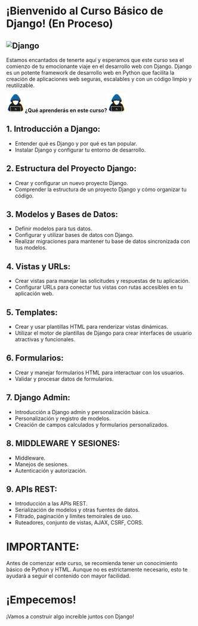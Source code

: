 # ¡Bienvenido al Curso Básico de Django! (En Proceso)
![Django](https://res.cloudinary.com/escalante-rep/image/upload/v1580522825/tstloezpvz87c2agrgja.jpg)
---

Estamos encantados de tenerte aquí y esperamos que este curso sea el comienzo de tu emocionante viaje en el desarrollo web con Django. Django es un potente framework de desarrollo web en Python que facilita la creación de aplicaciones web seguras, escalables y con un código limpio y reutilizable.

<img src="https://github.com/0xAbdulKhalid/0xAbdulKhalid/raw/main/assets/mdImages/about_me.gif" width=50px>**¿Qué aprenderás en este curso?**<img src="https://github.com/0xAbdulKhalid/0xAbdulKhalid/raw/main/assets/mdImages/about_me.gif" width=50px>

## 1. Introducción a Django:
+ Entender qué es Django y por qué es tan popular.
+ Instalar Django y configurar tu entorno de desarrollo.

## 2. Estructura del Proyecto Django:
+ Crear y configurar un nuevo proyecto Django.
+ Comprender la estructura de un proyecto Django y cómo organizar tu código.

## 3. Modelos y Bases de Datos:
+ Definir modelos para tus datos.
+ Configurar y utilizar bases de datos con Django.
+ Realizar migraciones para mantener tu base de datos sincronizada con tus modelos.

## 4. Vistas y URLs:
+ Crear vistas para manejar las solicitudes y respuestas de tu aplicación.
+ Configurar URLs para conectar tus vistas con rutas accesibles en tu aplicación web.

## 5. Templates:
+ Crear y usar plantillas HTML para renderizar vistas dinámicas.
+ Utilizar el motor de plantillas de Django para crear interfaces de usuario atractivas y funcionales.

## 6. Formularios:
+ Crear y manejar formularios HTML para interactuar con los usuarios.
+ Validar y procesar datos de formularios.

## 7. Django Admin:
+ Introducción a Django admin y personalización básica.
+ Personalización y registro de modelos.
+ Creación de campos calculados y formularios personalizados.

## 8. MIDDLEWARE Y SESIONES: 
+ Middleware.
+ Manejos de sesiones.
+ Autenticación y autorización.

## 9. APIs REST:
+ Introducción a las APIs REST.
+ Serialización de modelos y otras fuentes de datos. 
+ Filtrado, paginación y límites temoirales de uso. 
+ Ruteadores, conjunto de vistas, AJAX, CSRF, CORS.

# IMPORTANTE:
Antes de comenzar este curso, se recomienda tener un conocimiento básico de Python y HTML. Aunque no es estrictamente necesario, esto te ayudará a seguir el contenido con mayor facilidad.

# ¡Empecemos!
¡Vamos a construir algo increíble juntos con Django!
